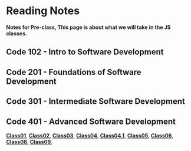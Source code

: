 # Reading Notes

**Notes for Pre-class, This page is about what we will take in the JS classes.**

## Code 102 - Intro to Software Development
## Code 201 - Foundations of Software Development
## Code 301 - Intermediate Software Development
## Code 401 - Advanced Software Development

**[Class01](Class01.md)**,
**[Class02](Class02.md)**,
**[Class03](Class03.md)**,
**[Class04](Class04.md)**,
**[Class04.1](Class4,1.md)**,
**[Class05](Class05.md)**,
**[Class06](Class06.md)**,
**[Class08](Class08.md)**,
**[Class09](Class09.md)**,

